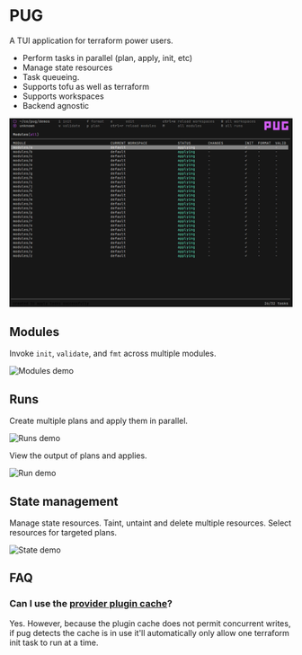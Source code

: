 # PUG

A TUI application for terraform power users.

* Perform tasks in parallel (plan, apply, init, etc)
* Manage state resources
* Task queueing.
* Supports tofu as well as terraform
* Supports workspaces
* Backend agnostic

![Applying runs](./demos/output/applied_runs.png)

## Modules

Invoke `init`, `validate`, and `fmt` across multiple modules.

![Modules demo](https://vhs.charm.sh/vhs-1rsDMnWznm105jZPZD3oW5.gif)

## Runs

Create multiple plans and apply them in parallel.

![Runs demo](https://vhs.charm.sh/vhs-61FyNZHAGIN5VnlCOefWl7.gif)

View the output of plans and applies.

![Run demo](https://vhs.charm.sh/vhs-madv068t0GBZOIq7uybMR.gif)

## State management

Manage state resources. Taint, untaint and delete multiple resources. Select resources for targeted plans.

![State demo](https://vhs.charm.sh/vhs-181dbgBQnI6XBy5oIZhWqr.gif)

## FAQ

### Can I use the [provider plugin cache](https://developer.hashicorp.com/terraform/cli/config/config-file#provider-plugin-cache)?

Yes. However, because the plugin cache does not permit concurrent writes, if pug detects the cache is in use it'll automatically only allow one terraform init task to run at a time.
